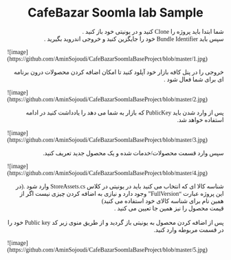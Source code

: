 <h1 style='text-align: center;'> CafeBazar Soomla Iab Sample  </h1>


<FONT FACE="Tahoma">

<p style='text-align: right;' dir="rtl" >
شما ابتدا باید پروژه را Clone کنید و در یونیتی خود باز کنید .
<br>
سپس باید Bundle Identifier خود را جایگزین کنید و خروجی اندروید بگیرید .
</p>
![image](https://github.com/AminSojoudi/CafeBazarSoomlaBaseProject/blob/master/1.jpg)
<p style='text-align: right;' dir="rtl" >
خروجی را در پنل کافه بازار خود آپلود کنید تا امکان اضافه کردن محصولات درون برنامه ای برای شما فعال شود .
</p>
![image](https://github.com/AminSojoudi/CafeBazarSoomlaBaseProject/blob/master/2.jpg)
<p style='text-align: right;' dir="rtl" >
پس از وارد شدن باید PublicKey که بازار به شما می دهد را یادداشت کنید در ادامه استفاده خواهد شد.
</p>
![image](https://github.com/AminSojoudi/CafeBazarSoomlaBaseProject/blob/master/3.jpg)
<p style='text-align: right;' dir="rtl" >
سپس وارد قسمت محصولات/خدمات شده و یک محصول جدید تعریف کنید.
</p>
![image](https://github.com/AminSojoudi/CafeBazarSoomlaBaseProject/blob/master/4.jpg)
<p style='text-align: right;' dir="rtl" >
شناسه کالا ای که انتخاب می کنید باید در یونیتی در کلاس StoreAssets.cs وارد شود .(در این پروژه عبارت “FullVersion” وجود دارد و نیازی به اضافه کردن چیزی نیست اگر از همین نام برای شناسه کالای خود استفاده می کنید)
<br>
قیمت محصول را نیز همین جا تعیین می کنید .
<br>
<br>
پس از اضافه کردن محصول به یونیتی باز گردید و از طریق منوی زیر کد Public key خود را در قسمت مربوطه وارد کنید.
</p>
![image](https://github.com/AminSojoudi/CafeBazarSoomlaBaseProject/blob/master/5.jpg)

</FONT>





